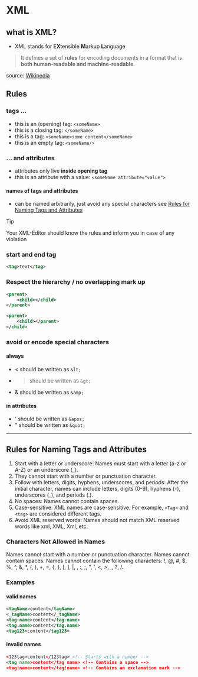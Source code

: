 # XML

## what is XML?

* XML stands for E**X**tensible **M**arkup **L**anguage

> It defines a set of **rules** for encoding documents in a format that is **both human-readable and machine-readable**.

source: [Wikipedia](https://en.wikipedia.org/wiki/XML)


## Rules

### tags ...

* this is an (opening) tag: `<someName>`
* this is a closing tag: `</someName>`
* this is a tag: `<someName>some content</someName>`
* this is an empty tag: `<someName/>`

### ... and attributes

* attributes only live **inside opening tag**
* this is an attribute with a value: `<someName attribute="value">`

#### names of tags and attributes

* can be named arbitrarily, just avoid any special characters see [Rules for Naming Tags and Attributes](#rules-for-naming-tags-and-attributes)

> [!TIP]
> Your XML-Editor should know the rules and inform you in case of any violation

### start and end tag

```xml
<tag>text</tag>
```

### Respect the hierarchy / no overlapping mark up
```xml
<parent>
    <child></child>
</parent>
```

```xml
<parent>
    <child></parent>
</child>
```

### avoid or encode special characters

#### always
* < should be written as `&lt;`
* > should be written as `&gt;`
* & should be written as `&amp;`

#### in attributes
* ' should be written as `&apos;`
* " should be written as `&quot;`

----

## Rules for Naming Tags and Attributes
1. Start with a letter or underscore: Names must start with a letter (a-z or A-Z) or an underscore (_).
1.  They cannot start with a number or punctuation character.
1. Follow with letters, digits, hyphens, underscores, and periods: After the initial character, names can include letters, digits (0-9), hyphens (-), underscores (_), and periods (.).
1. No spaces: Names cannot contain spaces.
1. Case-sensitive: XML names are case-sensitive. For example, `<Tag>` and `<tag>` are considered different tags.
1. Avoid XML reserved words: Names should not match XML reserved words like xml, XML, Xml, etc.

### Characters Not Allowed in Names
Names cannot start with a number or punctuation character.
Names cannot contain spaces.
Names cannot contain the following characters: !, @, #, $, %, ^, &, *, (, ), +, =, {, }, [, ], |, \, :, ;, ", ', <, >, ,, ?, /.

### Examples

#### valid names
```xml
<tagName>content</tagName>
<_tagName>content</_tagName>
<tag-name>content</tag-name>
<tag.name>content</tag.name>
<tag123>content</tag123>
```

#### invalid names
```xml
<123tag>content</123tag> <!-- Starts with a number -->
<tag name>content</tag name> <!-- Contains a space -->
<tag!name>content</tag!name> <!-- Contains an exclamation mark -->
```